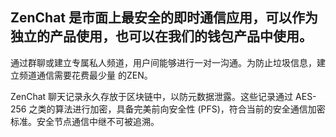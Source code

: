 ## ZenChat 是市面上最安全的即时通信应用，可以作为独立的产品使用，也可以在我们的钱包产品中使用。
通过群聊或建立专属私人频道，用户间能够进行一对一沟通。为防止垃圾信息，建立频道通信需要花费最少量 的ZEN。

ZenChat 聊天记录永久存放于区块链中，以防元数据泄露。这些记录通过 AES-256 之类的算法进行加密，具备完美前向安全性 (PFS)，符合当前的安全通信加密标准。安全节点通信中继不可被追溯。
